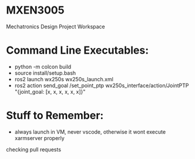 # MXEN3005
Mechatronics Design Project Workspace


# Command Line Executables:
- python -m colcon build
- source install/setup.bash
- ros2 launch wx250s wx250s_launch.xml
- ros2 action send_goal /set_point_ptp wx250s_interface/action/JointPTP "{joint_goal: [x, x, x, x, x, x]}"


# Stuff to Remember:
- always launch in VM, never vscode, otherwise it wont execute xarmserver properly


checking pull requests
